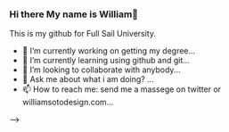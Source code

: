 ### Hi there My name is William👋

This is my github for Full Sail University. 

- 🔭 I’m currently working on getting my degree...
- 🌱 I’m currently learning using github and git...
- 👯 I’m looking to collaborate with anybody...
- 💬 Ask me about what i am doing? ...
- 📫 How to reach me: send me a massege on twitter or williamsotodesign.com...

-->
